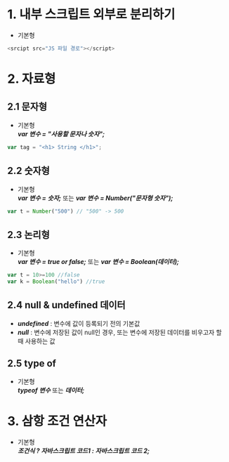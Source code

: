 # 1. 내부 스크립트 외부로 분리하기
* 기본형   
``` Javascript
<srcipt src="JS 파일 경로"></script>
```   

# 2. 자료형
## 2.1 문자형
* 기본형   
***var 변수 = "사용할 문자나 숫자";***   
``` javascript
var tag = "<h1> String </h1>";
```   

## 2.2 숫자형
* 기본형   
***var 변수 = 숫자;*** 또는 ***var 변수 = Number("문자형 숫자");***   
```javascript
var t = Number("500") // "500" -> 500
```   

## 2.3 논리형
* 기본형   
***var 변수 = true or false;*** 또는 ***var 변수 = Boolean(데이터);***   
```javascript
var t = 10>=100 //false   
var k = Boolean("hello") //true
```

## 2.4 null & undefined 데이터
* ***undefined*** : 변수에 값이 등록되기 전의 기본값
* ***null*** : 변수에 저장된 값이 null인 경우, 또는 변수에 저장된 데이터를 비우고자 할 때 사용하는 값

## 2.5 type of
* 기본형   
***typeof 변수*** 또는 ***데이터;***   


# 3. 삼항 조건 연산자
* 기본형   
***조건식 ? 자바스크립트 코드1 : 자바스크립트 코드 2;***
